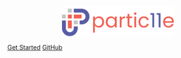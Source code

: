 <p align="center">
  <img alt="partic11e logo" height="70" src="static/img/banner.png" />
</p>

[Get Started](#main)
[GitHub](https://github.com/partic11e)
